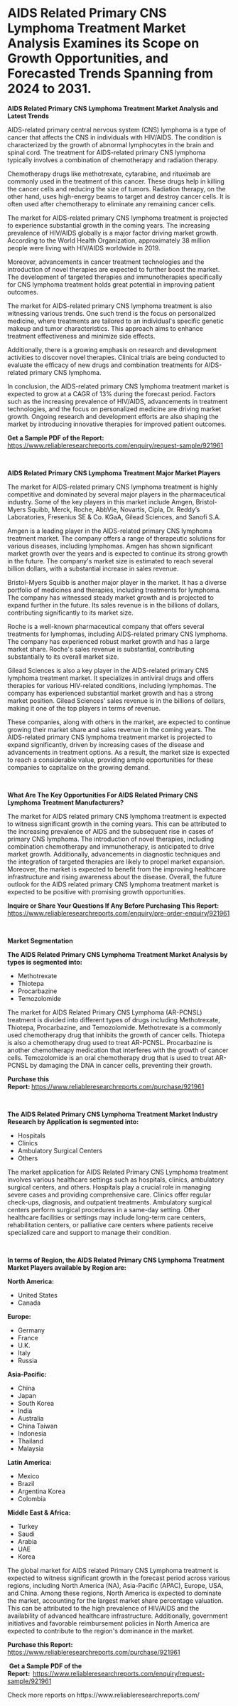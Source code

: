 <p><h1>AIDS Related Primary CNS Lymphoma Treatment Market Analysis Examines its Scope on Growth Opportunities, and Forecasted Trends Spanning from 2024 to 2031.</h1></p><p><strong>AIDS Related Primary CNS Lymphoma Treatment Market Analysis and Latest Trends</strong></p>
<p><p>AIDS-related primary central nervous system (CNS) lymphoma is a type of cancer that affects the CNS in individuals with HIV/AIDS. The condition is characterized by the growth of abnormal lymphocytes in the brain and spinal cord. The treatment for AIDS-related primary CNS lymphoma typically involves a combination of chemotherapy and radiation therapy.</p><p>Chemotherapy drugs like methotrexate, cytarabine, and rituximab are commonly used in the treatment of this cancer. These drugs help in killing the cancer cells and reducing the size of tumors. Radiation therapy, on the other hand, uses high-energy beams to target and destroy cancer cells. It is often used after chemotherapy to eliminate any remaining cancer cells.</p><p>The market for AIDS-related primary CNS lymphoma treatment is projected to experience substantial growth in the coming years. The increasing prevalence of HIV/AIDS globally is a major factor driving market growth. According to the World Health Organization, approximately 38 million people were living with HIV/AIDS worldwide in 2019.</p><p>Moreover, advancements in cancer treatment technologies and the introduction of novel therapies are expected to further boost the market. The development of targeted therapies and immunotherapies specifically for CNS lymphoma treatment holds great potential in improving patient outcomes.</p><p>The market for AIDS-related primary CNS lymphoma treatment is also witnessing various trends. One such trend is the focus on personalized medicine, where treatments are tailored to an individual's specific genetic makeup and tumor characteristics. This approach aims to enhance treatment effectiveness and minimize side effects.</p><p>Additionally, there is a growing emphasis on research and development activities to discover novel therapies. Clinical trials are being conducted to evaluate the efficacy of new drugs and combination treatments for AIDS-related primary CNS lymphoma.</p><p>In conclusion, the AIDS-related primary CNS lymphoma treatment market is expected to grow at a CAGR of 13% during the forecast period. Factors such as the increasing prevalence of HIV/AIDS, advancements in treatment technologies, and the focus on personalized medicine are driving market growth. Ongoing research and development efforts are also shaping the market by introducing innovative therapies for improved patient outcomes.</p></p>
<p><strong>Get a Sample PDF of the Report:&nbsp;</strong> <a href="https://www.reliableresearchreports.com/enquiry/request-sample/921961">https://www.reliableresearchreports.com/enquiry/request-sample/921961</a></p>
<p>&nbsp;</p>
<p><strong>AIDS Related Primary CNS Lymphoma Treatment Major Market Players</strong></p>
<p><p>The market for AIDS-related primary CNS lymphoma treatment is highly competitive and dominated by several major players in the pharmaceutical industry. Some of the key players in this market include Amgen, Bristol-Myers Squibb, Merck, Roche, AbbVie, Novartis, Cipla, Dr. Reddy’s Laboratories, Fresenius SE & Co. KGaA, Gilead Sciences, and Sanofi S.A.</p><p>Amgen is a leading player in the AIDS-related primary CNS lymphoma treatment market. The company offers a range of therapeutic solutions for various diseases, including lymphomas. Amgen has shown significant market growth over the years and is expected to continue its strong growth in the future. The company's market size is estimated to reach several billion dollars, with a substantial increase in sales revenue.</p><p>Bristol-Myers Squibb is another major player in the market. It has a diverse portfolio of medicines and therapies, including treatments for lymphoma. The company has witnessed steady market growth and is projected to expand further in the future. Its sales revenue is in the billions of dollars, contributing significantly to its market size.</p><p>Roche is a well-known pharmaceutical company that offers several treatments for lymphomas, including AIDS-related primary CNS lymphoma. The company has experienced robust market growth and has a large market share. Roche's sales revenue is substantial, contributing substantially to its overall market size.</p><p>Gilead Sciences is also a key player in the AIDS-related primary CNS lymphoma treatment market. It specializes in antiviral drugs and offers therapies for various HIV-related conditions, including lymphomas. The company has experienced substantial market growth and has a strong market position. Gilead Sciences' sales revenue is in the billions of dollars, making it one of the top players in terms of revenue.</p><p>These companies, along with others in the market, are expected to continue growing their market share and sales revenue in the coming years. The AIDS-related primary CNS lymphoma treatment market is projected to expand significantly, driven by increasing cases of the disease and advancements in treatment options. As a result, the market size is expected to reach a considerable value, providing ample opportunities for these companies to capitalize on the growing demand.</p></p>
<p>&nbsp;</p>
<p><strong>What Are The Key Opportunities For AIDS Related Primary CNS Lymphoma Treatment Manufacturers?</strong></p>
<p><p>The market for AIDS related primary CNS lymphoma treatment is expected to witness significant growth in the coming years. This can be attributed to the increasing prevalence of AIDS and the subsequent rise in cases of primary CNS lymphoma. The introduction of novel therapies, including combination chemotherapy and immunotherapy, is anticipated to drive market growth. Additionally, advancements in diagnostic techniques and the integration of targeted therapies are likely to propel market expansion. Moreover, the market is expected to benefit from the improving healthcare infrastructure and rising awareness about the disease. Overall, the future outlook for the AIDS related primary CNS lymphoma treatment market is expected to be positive with promising growth opportunities.</p></p>
<p><strong>Inquire or Share Your Questions If Any Before Purchasing This Report:</strong> <a href="https://www.reliableresearchreports.com/enquiry/pre-order-enquiry/921961">https://www.reliableresearchreports.com/enquiry/pre-order-enquiry/921961</a></p>
<p>&nbsp;</p>
<p><strong>Market Segmentation</strong></p>
<p><strong>The AIDS Related Primary CNS Lymphoma Treatment Market Analysis by types is segmented into:</strong></p>
<p><ul><li>Methotrexate</li><li>Thiotepa</li><li>Procarbazine</li><li>Temozolomide</li></ul></p>
<p><p>The market for AIDS Related Primary CNS Lymphoma (AR-PCNSL) treatment is divided into different types of drugs including Methotrexate, Thiotepa, Procarbazine, and Temozolomide. Methotrexate is a commonly used chemotherapy drug that inhibits the growth of cancer cells. Thiotepa is also a chemotherapy drug used to treat AR-PCNSL. Procarbazine is another chemotherapy medication that interferes with the growth of cancer cells. Temozolomide is an oral chemotherapy drug that is used to treat AR-PCNSL by damaging the DNA in cancer cells, preventing their growth.</p></p>
<p><strong>Purchase this Report:&nbsp;</strong><a href="https://www.reliableresearchreports.com/purchase/921961">https://www.reliableresearchreports.com/purchase/921961</a></p>
<p>&nbsp;</p>
<p><strong>The AIDS Related Primary CNS Lymphoma Treatment Market Industry Research by Application is segmented into:</strong></p>
<p><ul><li>Hospitals</li><li>Clinics</li><li>Ambulatory Surgical Centers</li><li>Others</li></ul></p>
<p><p>The market application for AIDS Related Primary CNS Lymphoma treatment involves various healthcare settings such as hospitals, clinics, ambulatory surgical centers, and others. Hospitals play a crucial role in managing severe cases and providing comprehensive care. Clinics offer regular check-ups, diagnosis, and outpatient treatments. Ambulatory surgical centers perform surgical procedures in a same-day setting. Other healthcare facilities or settings may include long-term care centers, rehabilitation centers, or palliative care centers where patients receive specialized care and support to manage their condition.</p></p>
<p>&nbsp;</p>
<p><strong>In terms of Region, the AIDS Related Primary CNS Lymphoma Treatment Market Players available by Region are:</strong></p>
<p>
    <p> <strong> North America: </strong>
        <ul>
            <li>United States</li>
            <li>Canada</li>
        </ul>
        </p> 
    <p> <strong> Europe: </strong>
        <ul>
            <li>Germany</li>
            <li>France</li>
            <li>U.K.</li>
            <li>Italy</li>
            <li>Russia</li>
        </ul>
        </p> 
    <p> <strong> Asia-Pacific: </strong>
        <ul>
            <li>China</li>
            <li>Japan</li>
            <li>South Korea</li>
            <li>India</li>
            <li>Australia</li>
            <li>China Taiwan</li>
            <li>Indonesia</li>
            <li>Thailand</li>
            <li>Malaysia</li>
        </ul>
        </p> 
    <p> <strong> Latin America: </strong>
        <ul>
            <li>Mexico</li>
            <li>Brazil</li>
            <li>Argentina Korea</li>
            <li>Colombia</li>
        </ul>
        </p> 
    <p> <strong> Middle East & Africa: </strong>
        <ul>
            <li>Turkey</li>
            <li>Saudi</li>
            <li>Arabia</li>
            <li>UAE</li>
            <li>Korea</li>
        </ul>
    </p>
    </p>
<p><p>The global market for AIDS related Primary CNS Lymphoma treatment is expected to witness significant growth in the forecast period across various regions, including North America (NA), Asia-Pacific (APAC), Europe, USA, and China. Among these regions, North America is expected to dominate the market, accounting for the largest market share percentage valuation. This can be attributed to the high prevalence of HIV/AIDS and the availability of advanced healthcare infrastructure. Additionally, government initiatives and favorable reimbursement policies in North America are expected to contribute to the region's dominance in the market.</p></p>
<p><strong>Purchase this Report: </strong><a href="https://www.reliableresearchreports.com/purchase/921961">https://www.reliableresearchreports.com/purchase/921961</a></p>
<p>&nbsp;<strong>Get a Sample PDF of the Report:&nbsp;&nbsp;</strong><a href="https://www.reliableresearchreports.com/enquiry/request-sample/921961">https://www.reliableresearchreports.com/enquiry/request-sample/921961</a></p>
<p><strong></strong></p>
<p>Check more reports on https://www.reliableresearchreports.com/</p>